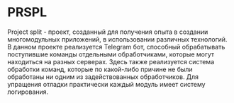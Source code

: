 # PRSPL
Project split - проект, созданный для получения опыта в создании многомодульных приложений, в использовании различных технологий. В данном проекте реализуется Telegram бот, способный обрабатывать поступившие команды отдельными обработчиками, которые могут находиться на разных серверах. Здесь также реализуется система обработки команд, которые по какой-либо причине не были обработаны ни одним из задействованных обработчиков. Для упращения отладки практически каждый модуль имеет систему логирования.
